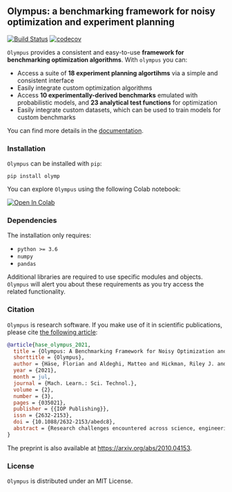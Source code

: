 ## Olympus: a benchmarking framework for noisy optimization and experiment planning
[![Build Status](https://travis-ci.com/FlorianHase/olympus.svg?token=bMWWqBdm3xytautMLsPK&branch=dev)](https://travis-ci.com/FlorianHase/olympus)
[![codecov](https://codecov.io/gh/FlorianHase/olympus/branch/flo/graph/badge.svg?token=FyvePgBDQ5)](https://codecov.io/gh/FlorianHase/olympus)

``Olympus`` provides a consistent and easy-to-use **framework for benchmarking optimization algorithms**. With ``olympus`` you can:
* Access a suite of **18 experiment planning algortihms** via a simple and consistent interface
* Easily integrate custom optimization algorithms
* Access **10 experimentally-derived benchmarks** emulated with probabilistic models, and **23 analytical test functions** for optimization
* Easily integrate custom datasets, which can be used to train models for custom benchmarks

You can find more details in the [documentation](https://aspuru-guzik-group.github.io/olympus/).

###  Installation
``Olympus`` can be installed with ``pip``:

```
pip install olymp
```

You can explore ``Olympus`` using the following Colab notebook:

[![Open In Colab](https://colab.research.google.com/assets/colab-badge.svg)](https://colab.research.google.com/github/aspuru-guzik-group/olympus/blob/master/olympus_get_started.ipynb)

### Dependencies
The installation only requires:
* ``python >= 3.6``
* ``numpy``
* ``pandas``

Additional libraries are required to use specific modules and objects. ``Olympus`` will alert you about these requirements as you try access the related functionality.

###  Citation
``Olympus`` is research software. If you make use of it in scientific publications, please cite [the following article](https://dx.doi.org/10.1088/2632-2153/abedc8):

```bib
@article{hase_olympus_2021,
  title = {Olympus: A Benchmarking Framework for Noisy Optimization and Experiment Planning},
  shorttitle = {Olympus},
  author = {Häse, Florian and Aldeghi, Matteo and Hickman, Riley J. and Roch, Loïc M. and Christensen, Melodie and Liles, Elena and Hein, Jason E. and {Aspuru-Guzik}, Alán},
  year = {2021},
  month = jul,
  journal = {Mach. Learn.: Sci. Technol.},
  volume = {2},
  number = {3},
  pages = {035021},
  publisher = {{IOP Publishing}},
  issn = {2632-2153},
  doi = {10.1088/2632-2153/abedc8},
  abstract = {Research challenges encountered across science, engineering, and economics can frequently be formulated as optimization tasks. In chemistry and materials science, recent growth in laboratory digitization and automation has sparked interest in optimization-guided autonomous discovery and closed-loop experimentation. Experiment planning strategies based on off-the-shelf optimization algorithms can be employed in fully autonomous research platforms to achieve desired experimentation goals with the minimum number of trials. However, the experiment planning strategy that is most suitable to a scientific discovery task is a priori unknown while rigorous comparisons of different strategies are highly time and resource demanding. As optimization algorithms are typically benchmarked on low-dimensional synthetic functions, it is unclear how their performance would translate to noisy, higher-dimensional experimental tasks encountered in chemistry and materials science. We introduce Olympus, a software package that provides a consistent and easy-to-use framework for benchmarking optimization algorithms against realistic experiments emulated via probabilistic deep-learning models. Olympus includes a collection of experimentally derived benchmark sets from chemistry and materials science and a suite of experiment planning strategies that can be easily accessed via a user-friendly Python interface. Furthermore, Olympus facilitates the integration, testing, and sharing of custom algorithms and user-defined datasets. In brief, Olympus mitigates the barriers associated with benchmarking optimization algorithms on realistic experimental scenarios, promoting data sharing and the creation of a standard framework for evaluating the performance of experiment planning strategies.},
}
```
The preprint is also available at https://arxiv.org/abs/2010.04153.

###  License
``Olympus`` is distributed under an MIT License.

